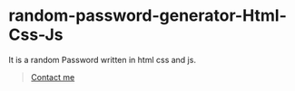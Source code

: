 # random-password-generator-Html-Css-Js
It is a random Password written in html css and js. <br>
> <a href="mailto:harshavardhana.holla@gmail.com">Contact me</a>
